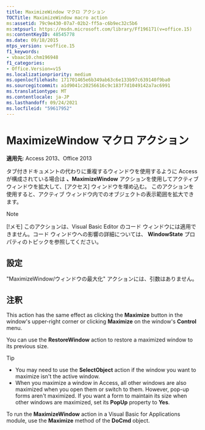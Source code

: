 ```yaml
---
title: MaximizeWindow マクロ アクション
TOCTitle: MaximizeWindow macro action
ms:assetid: 79c9e430-07a7-02b2-ff5a-c6b9ec32c5b6
ms:mtpsurl: https://msdn.microsoft.com/library/Ff196171(v=office.15)
ms:contentKeyID: 48545778
ms.date: 09/18/2015
mtps_version: v=office.15
f1_keywords:
- vbaac10.chm196948
f1_categories:
- Office.Version=v15
ms.localizationpriority: medium
ms.openlocfilehash: 171701465e6b349ab63c6e133b97c639140f9ba0
ms.sourcegitcommit: a1d9041c20256616c9c183f7d1049142a7ac6991
ms.translationtype: MT
ms.contentlocale: ja-JP
ms.lasthandoff: 09/24/2021
ms.locfileid: "59617952"
---
```

# <a name="maximizewindow-macro-action"></a>MaximizeWindow マクロ アクション

**適用先**: Access 2013、Office 2013

タブ付きドキュメントの代わりに重複するウィンドウを使用するように Access が構成されている場合は **、MaximizeWindow** アクションを使用してアクティブ ウィンドウを拡大して、[アクセス] ウィンドウを埋め込む。 このアクションを使用すると、アクティブ ウィンドウ内でのオブジェクトの表示範囲を拡大できます。

> [!NOTE]
> [!メモ] このアクションは、Visual Basic Editor のコード ウィンドウには適用できません。コード ウィンドウへの影響の詳細については、 **WindowState** プロパティのトピックを参照してください。

## <a name="setting"></a>設定

"MaximizeWindow/ウィンドウの最大化" アクションには、引数はありません。

## <a name="remarks"></a>注釈

This action has the same effect as clicking the **Maximize** button in the window's upper-right corner or clicking **Maximize** on the window's **Control** menu.

You can use the **RestoreWindow** action to restore a maximized window to its previous size.

> [!TIP]
> - You may need to use the **SelectObject** action if the window you want to maximize isn't the active window.
> - When you maximize a window in Access, all other windows are also maximized when you open them or switch to them. However, pop-up forms aren't maximized. If you want a form to maintain its size when other windows are maximized, set its **PopUp** property to **Yes**.

To run the **MaximizeWindow** action in a Visual Basic for Applications module, use the **Maximize** method of the **DoCmd** object.

